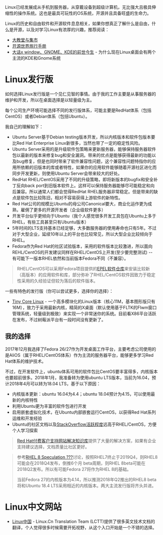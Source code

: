 Linux已经发展成从手机到服务器，从穿戴设备到超级计算机，无比强大且极具伸缩性的操作系统。这也是最具可玩性的OS系统，开源并且具备旺盛的生命力。

Linux的历史和自由软件和开源软件息息相关，如果你想真正了解什么是自由，什么是开源，以及对学习Linux有浓厚的兴趣，推荐阅读：

* [大教堂与集市](http://hifor.net/ebook/%E8%AE%A1%E7%AE%97%E6%9C%BA%E6%96%87%E5%8C%96/%E5%A4%A7%E6%95%99%E5%A0%82%E4%B8%8E%E9%9B%86%E5%B8%82/)
* [开源世界旅行手册](https://i.linuxtoy.org/docs/guide/index.html)
* [大话x window、GNOME、KDE的前世今生](https://cainiaoqidian.com/post/315.html) - 为什么现在Linux桌面会有两个主流的KDE和Gnome系统

# Linux发行版

如何选择Linux发行版是一个见仁见智的事情。由于我的工作主要是从事服务器的维护和开发，所以在桌面选择是以轻量级为主。

每个公司生产环境可能选择不同的发行版体系，可能主要是RedHat体系（包括CentOS）或者Debian体系（包括Ubuntu）。

我自己的理解如下：

* Ubuntu Server基于Debian testing版本开发，所以内核版本和软件包版本要比Red Hat Enterprise Linux新很多，当然也带了一定的稳定性风险。
* Ubuntu Server采用的是升级软件包策略来更新服务器，能够保持服务器软件包以最新的版本来修复bug和安全漏洞。带来的优点是能够获得最新的功能以及bug修复，但是也同时带来了软件兼容性问题，这个兼容性问题特指你的应用所依赖的旧版本的库或者特性，如果你的应用软件能够随着开源社区进化而同步开发更新，则使用Ubuntu Server会带来较大的好处。
* RedHat RHEL/CentOS采用了不同的升级策略，即将新版本的bugfix和安全补丁反向back port到旧版本软件上。这样可以保持服务器能够尽可能稳定和向后兼容。所以通常人们都会觉得RedHat RHEL服务器非常稳定。但是带来的缺点是软件包比较陈旧，相对不容易获得上游软件的新特性。
* Red Hat公司的规模比Ubuntu的母公司Canonical要大，商业化运作更为成熟，雇佣了更多的开源开发者（企业级软件更多）
* 开发平台似乎更倾向于Ubuntu（我个人感觉很多开发工具包在Ubuntu上多于RHEL，有些工具甚至只有Ubuntu版本）
* 5年时间的LTS支持基本已经足够，大多数服务器的使用寿命也只有5年。不过对于大型企业，延续10年以上的平台也比较常见，所以大型企业比较倾向于RHEL。
* Fedora作为Red Hat的社区试验版本，采用的软件版本比较激进，所以面向REHL/CentOS的开发建议同样在RHEL/CentOS上开发(至少要完整测试) -- 有可能下一版本RHEL依然和当前版本Fedora不同（不兼容）。

> RHEL/CentOS可以采用Fedora项目提供的[EPEL软件仓库](http://fedoraproject.org/wiki/EPEL)来安装比较新（高版本）的应用软件和库，部分弥补了RHEL/CentOS软件因致力于稳定性采用的久经验证但较为落后的软件版本。

一些有特色的发行版（你可以尝试更多，选择你的选择）：

* [Tiny Core Linux](http://tinycorelinux.net) - 一个高多模块化的Linux版本（核心11M，基本图形版只有16M），致力于采用最新内核，精简的X桌面（默认使用基于FLTK的Flwm窗口管理系统，轻量级到极致）来实现一个非常迷你的系统。目前看X86平台活跃在发布，不过树莓派平台有一段时间没有更新了。

## 我的选择

2017年12月我选择了Fedora 26/27作为开发桌面工作平台，主要考虑公司使用的是AliOS（属于RHEL/CentOS体系）作为主流的服务器平台，能够更多学习Red Hat体系的维护技术。

不过，在开发软件上，ubuntu体系可用的软件包比CentOS要丰富得多，内核版本也要超前很多。2018年1月，我准备转为使用ubuntu LTS版本，当前为16.04，预计2018年4月可以转为18.04 LTS，基于以下原因：

* 内核版本更新：ubuntu 16.04为4.4；ubuntu 18.04预计为4.15，可以使用最新的内核特性
* 利用Ubuntu更为丰富的软件包进行开发
* 启用嵌套虚拟化技术，在Ubuntu内部嵌套运行CentOS，以获得Red Hat系列运维和开发经验
* Ubuntu的社区文档以及[StackOverflow活跃程度](https://insights.stackoverflow.com/trends?tags=ubuntu%2Ccentos%2Credhat)远高于RHEL/CentOS，方便个人学习探索

> [Red Hat付费客户支持网站解决知识库](https://access.redhat.com/)提供了大量的解决方案，如果有企业支持建议选择，文档质量比社区更好。

> 参考[RHEL 8 Speculation ???](http://centosfaq.org/centos/rhel-8-speculation/)讨论，按照RHEL7终止于2019Q4，则RHEL8可能会在2018Q4发布，倒推6个月 beta周期，则RHEL 8beta可能在2018Q2发布。所以有可能Fedora 27将作为RHEL 8的基础。
>
> 当前Fedora 27的内核版本为4.14，所以推测2018年Q2推出的RHEL8 beta将和Ubuntu 18.4 LTS采用相近的内核版本。两大主流发行版将齐头并进。

# Linux中文网站

* [Linux中国](https://linux.cn/) - Linux.Cn Translation Team (LCTT)提供了很多英文技术文档的翻译，个人觉得很多时候需要开拓视野，从这个入口开始是一个不错的选择。